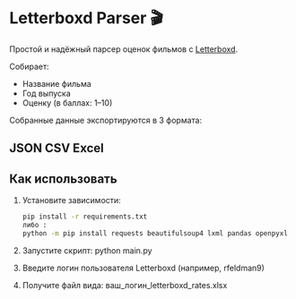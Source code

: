 # Letterboxd Parser 🎬

Простой и надёжный парсер оценок фильмов с [Letterboxd](https://letterboxd.com).

Собирает:
- Название фильма
- Год выпуска
- Оценку (в баллах: 1–10)

Собранные данные экспортируются в 3 формата:

JSON
CSV
Excel
---

## Как использовать

1. Установите зависимости:
   ```bash
   pip install -r requirements.txt
   либо :
   python -m pip install requests beautifulsoup4 lxml pandas openpyxl

2. Запустите скрипт:
   python main.py
   
3. Введите логин пользователя Letterboxd (например, rfeldman9)


4. Получите файл вида: ваш_логин_letterboxd_rates.xlsx
